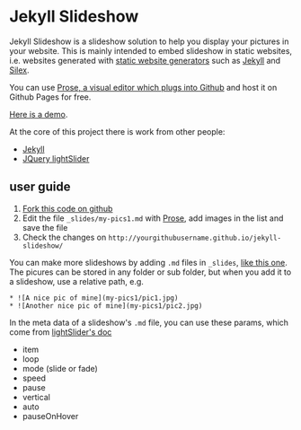 # Jekyll Slideshow

Jekyll Slideshow is a slideshow solution to help you display your pictures in your website. This is mainly intended to embed slideshow in static websites, i.e. websites generated with [static website generators](https://www.staticgen.com/) such as [Jekyll](http://jekyllrb.com/) and [Silex](http://www.silex.me).

You can use [Prose, a visual editor which plugs into Github](http://prose.io/) and host it on Github Pages for free.

[Here is a demo](http://lexoyo.me/jekyll-slideshow/).

At the core of this project there is work from other people:

* [Jekyll](http://jekyllrb.com/)
* [JQuery lightSlider](http://sachinchoolur.github.io/lightslider/)

## user guide

1. [Fork this code on github](https://github.com/lexoyo/jekyll-slideshow/fork)
2. Edit the file `_slides/my-pics1.md` with [Prose](http://prose.io/), add images in the list and save the file
3. Check the changes on `http://yourgithubusername.github.io/jekyll-slideshow/`

You can make more slideshows by adding `.md` files in `_slides`, [like this one](./_slides/my-pics1.md). The picures can be stored in any folder or sub folder, but when you add it to a slideshow, use a relative path, e.g.

```
* ![A nice pic of mine](my-pics1/pic1.jpg)
* ![Another nice pic of mine](my-pics1/pic2.jpg)
```

In the meta data of a slideshow's `.md` file, you can use these params, which come from [lightSlider's doc](http://sachinchoolur.github.io/lightslider/settings.html)

* item
* loop
* mode (slide or fade)
* speed
* pause
* vertical
* auto
* pauseOnHover

